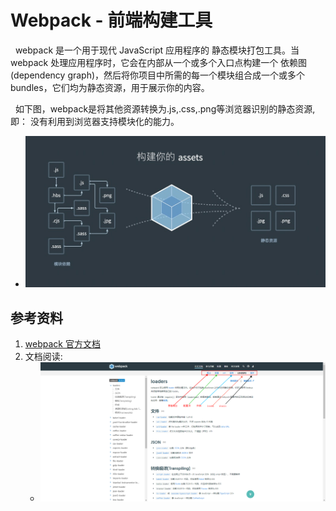 # Webpack - 前端构建工具
&nbsp;&nbsp;webpack 是一个用于现代 JavaScript 应用程序的 静态模块打包工具。当 webpack 处理应用程序时，它会在内部从一个或多个入口点构建一个 依赖图(dependency graph)，然后将你项目中所需的每一个模块组合成一个或多个 bundles，它们均为静态资源，用于展示你的内容。

&nbsp;&nbsp;如下图，webpack是将其他资源转换为.js,.css,.png等浏览器识别的静态资源,即： 没有利用到浏览器支持模块化的能力。
- <img src="./pics/1701083459993.jpg"/>


## 参考资料
1. [webpack 官方文档](https://webpack.js.org/guides/getting-started/)
2. 文档阅读:
   + <img src="./pics/00.webpack文档阅读.png"/>